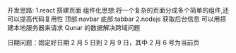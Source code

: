 开发思路:
1.react 搭建页面
组件化思想:将一个复杂的页面分成多个简单的组件,还可以提高代码复用性
顶部:navbar
底部:tabbar
2.nodejs 获取后台信息
可以用搭建本地服务器来请求 Qunar 的数据解决跨域问题

日期问题：固定好日期 2 月 5 日到 2 月 9 日，其中 2 月 6 号为当前页
